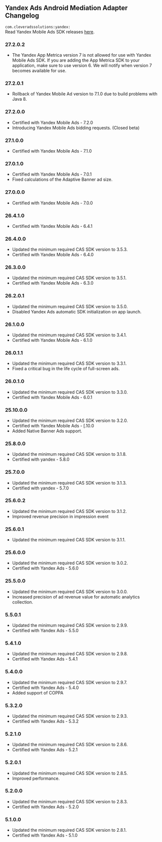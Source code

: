 ## Yandex Ads Android Mediation Adapter Changelog
`com.cleveradssolutions:yandex:`  
Read Yandex Mobile Ads SDK releases [here](https://github.com/yandexmobile/yandex-ads-sdk-android/blob/master/changelogs/mobileads/CHANGELOG.md).

### 27.2.0.2
- The Yandex App Metrica version 7 is not allowed for use with Yandex Mobile Ads SDK. If you are adding the App Metrica SDK to your application, make sure to use version 6. We will notify when version 7 becomes available for use.

### 27.2.0.1
- Rollback of Yandex Mobile Ad version to 7.1.0 due to build problems with Java 8.

### 27.2.0.0
- Certified with Yandex Mobile Ads - 7.2.0
- Introducing Yandex Mobile Ads bidding requests. (Closed beta)

### 27.1.0.0
- Certified with Yandex Mobile Ads - 7.1.0

### 27.0.1.0
- Certified with Yandex Mobile Ads - 7.0.1
- Fixed calculations of the Adaptive Banner ad size.

### 27.0.0.0
- Certified with Yandex Mobile Ads - 7.0.0

### 26.4.1.0
- Certified with Yandex Mobile Ads - 6.4.1

### 26.4.0.0
- Updated the minimum required CAS SDK version to 3.5.3.
- Certified with Yandex Mobile Ads - 6.4.0

### 26.3.0.0
- Updated the minimum required CAS SDK version to 3.5.1.
- Certified with Yandex Mobile Ads - 6.3.0

### 26.2.0.1
- Updated the minimum required CAS SDK version to 3.5.0.
- Disabled Yandex Ads automatic SDK initialization on app launch.

### 26.1.0.0
- Updated the minimum required CAS SDK version to 3.4.1.
- Certified with Yandex Mobile Ads - 6.1.0

### 26.0.1.1
- Updated the minimum required CAS SDK version to 3.3.1.
- Fixed a critical bug in the life cycle of full-screen ads.

### 26.0.1.0
- Updated the minimum required CAS SDK version to 3.3.0.
- Certified with Yandex Mobile Ads - 6.0.1

### 25.10.0.0
- Updated the minimum required CAS SDK version to 3.2.0.
- Certified with Yandex Mobile Ads - [.10.0
- Added Native Banner Ads support.

### 25.8.0.0
- Updated the minimum required CAS SDK version to 3.1.8.
- Certified with yandex - 5.8.0

### 25.7.0.0
- Updated the minimum required CAS SDK version to 3.1.3.
- Certified with yandex - 5.7.0

### 25.6.0.2
- Updated the minimum required CAS SDK version to 3.1.2.
- Improved revenue precision in impression event

### 25.6.0.1
- Updated the minimum required CAS SDK version to 3.1.1.

### 25.6.0.0
- Updated the minimum required CAS SDK version to 3.0.2.
- Certified with Yandex Ads - 5.6.0

### 25.5.0.0
- Updated the minimum required CAS SDK version to 3.0.0.
- Increased precision of ad revenue value for automatic analytics collection.

### 5.5.0.1
- Updated the minimum required CAS SDK version to 2.9.9.
- Certified with Yandex Ads - 5.5.0

### 5.4.1.0
- Updated the minimum required CAS SDK version to 2.9.8.
- Certified with Yandex Ads - 5.4.1

### 5.4.0.0
- Updated the minimum required CAS SDK version to 2.9.7.
- Certified with Yandex Ads - 5.4.0
- Added support of COPPA

### 5.3.2.0
- Updated the minimum required CAS SDK version to 2.9.3.
- Certified with Yandex Ads - 5.3.2

### 5.2.1.0
- Updated the minimum required CAS SDK version to 2.8.6.
- Certified with Yandex Ads - 5.2.1

### 5.2.0.1
- Updated the minimum required CAS SDK version to 2.8.5.
- Improved performance.

### 5.2.0.0
- Updated the minimum required CAS SDK version to 2.8.3.
- Certified with Yandex Ads - 5.2.0

### 5.1.0.0
- Updated the minimum required CAS SDK version to 2.8.1.
- Certified with Yandex Ads - 5.1.0
